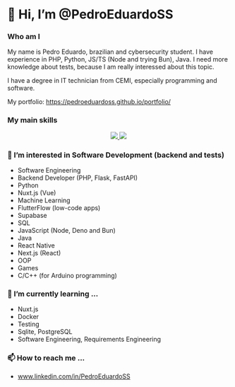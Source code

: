 # 👋 Hi, I’m @PedroEduardoSS
### Who am I
My name is Pedro Eduardo, brazilian and cybersecurity student.
I have experience in PHP, Python, JS/TS (Node and trying Bun), Java.
I need more knowledge about tests, because I am really interessed about this topic.

I have a degree in IT technician from CEMI, especially programming and software.

My portfolio: https://pedroeduardoss.github.io/portfolio/

### My main skills
<p align="center">
  <a href="https://skillicons.dev">
    <img src="https://skillicons.dev/icons?i=py,ts,js,nuxtjs,java,postgres,mysql,sqlite,supabase,nextjs,flask,fastapi" />
    <img src="https://skillicons.dev/icons?i=github,git,docker,deno,bun,nodejs,vscode,selenium,vitest,vue,php,arduino" />
  </a>
</p>

### 👀 I’m interested in Software Development (backend and tests)
- Software Engineering
- Backend Developer (PHP, Flask, FastAPI)
- Python
- Nuxt.js (Vue)
- Machine Learning
- FlutterFlow (low-code apps)
- Supabase
- SQL
- JavaScript (Node, Deno and Bun)
- Java
- React Native
- Next.js (React)
- OOP
- Games
- C/C++ (for Arduino programming)

### 🌱 I’m currently learning ...
- Nuxt.js
- Docker
- Testing
- Sqlite, PostgreSQL
- Software Engineering, Requirements Engineering

### 📫 How to reach me ...
- www.linkedin.com/in/PedroEduardoSS

<!---
PedroEduardoSS/PedroEduardoSS is a ✨ special ✨ repository because its `README.md` (this file) appears on your GitHub profile.
You can click the Preview link to take a look at your changes.
--->
